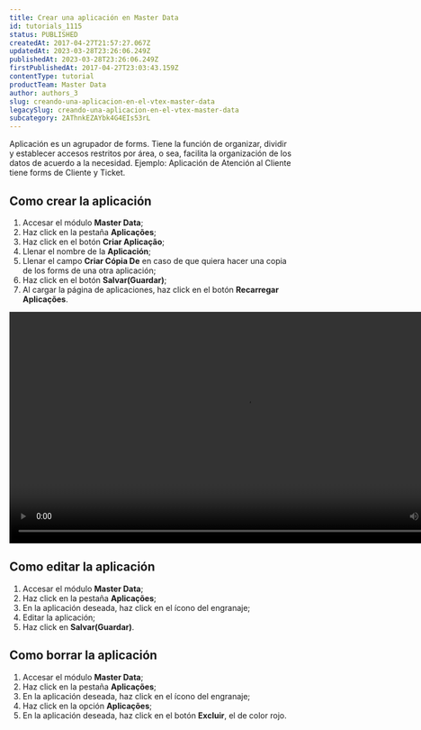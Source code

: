 ```yaml
---
title: Crear una aplicación en Master Data
id: tutorials_1115
status: PUBLISHED
createdAt: 2017-04-27T21:57:27.067Z
updatedAt: 2023-03-28T23:26:06.249Z
publishedAt: 2023-03-28T23:26:06.249Z
firstPublishedAt: 2017-04-27T23:03:43.159Z
contentType: tutorial
productTeam: Master Data
author: authors_3
slug: creando-una-aplicacion-en-el-vtex-master-data
legacySlug: creando-una-aplicacion-en-el-vtex-master-data
subcategory: 2AThnkEZAYbk4G4EIs53rL
---
```


Aplicación es un agrupador de forms. Tiene la función de organizar, dividir y establecer accesos restritos por área, o sea, facilita la organización de los datos de acuerdo a la necesidad. Ejemplo: Aplicación de Atención al Cliente tiene forms de Cliente y Ticket.

## Como crear la aplicación

1. Accesar el módulo **Master Data**;
2. Haz click en la pestaña **Aplicações**;
3. Haz click en el botón **Criar Aplicação**;
4. Llenar el nombre de la **Aplicación**;
5. Llenar el campo **Criar Cópia De** en caso de que quiera hacer una copia de los forms de una otra aplicación;
6. Haz click en el botón **Salvar(Guardar)**;
7. Al cargar la página de aplicaciones, haz click en el botón **Recarregar Aplicações**.

<video class="wp-video-shortcode" id="video-1115-2" width="840" height="411" preload="metadata" controls="controls"><source type="video/mp4" src="//assets.contentful.com/alneenqid6w5/7Ibn7u8xVYAUigYkaIQQYI/aa2ca7d7ad7abdc8e30b7f2a7f855da7/CriandoAplicacao.mp4?_=2" />[//assets.contentful.com/alneenqid6w5/7Ibn7u8xVYAUigYkaIQQYI/aa2ca7d7ad7abdc8e30b7f2a7f855da7/CriandoAplicacao.mp4](//assets.contentful.com/alneenqid6w5/7Ibn7u8xVYAUigYkaIQQYI/aa2ca7d7ad7abdc8e30b7f2a7f855da7/CriandoAplicacao.mp4 "//assets.contentful.com/alneenqid6w5/7Ibn7u8xVYAUigYkaIQQYI/aa2ca7d7ad7abdc8e30b7f2a7f855da7/CriandoAplicacao.mp4")</video>

## Como editar la aplicación

1. Accesar el módulo **Master Data**;
2. Haz click en la pestaña **Aplicações**;
3. En la aplicación deseada, haz click en el ícono del engranaje;
4. Editar la aplicación;
5. Haz click en **Salvar(Guardar)**.

## Como borrar la aplicación

1. Accesar el módulo **Master Data**;
2. Haz click en la pestaña **Aplicações**;
3. En la aplicación deseada, haz click en el ícono del engranaje;
4. Haz click en la opción **Aplicações**;
5. En la aplicación deseada, haz click en el botón **Excluir**, el de color rojo.
